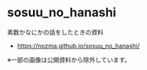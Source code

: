 # sosuu_no_hanashi

素数かなにかの話をしたときの資料

- https://nozma.github.io/sosuu_no_hanashi/

※一部の画像は公開資料から除外しています。
